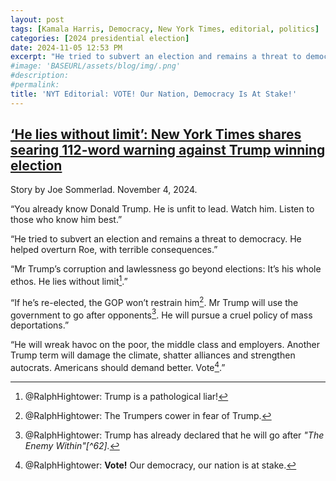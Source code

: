 ```yaml
---
layout: post
tags: [Kamala Harris, Democracy, New York Times, editorial, politics]
categories: [2024 presidential election]
date: 2024-11-05 12:53 PM
excerpt: "He tried to subvert an election and remains a threat to democracy. He helped overturn Roe, with terrible consequences.” Mr Trump’s corruption and lawlessness go beyond elections: It’s his whole ethos. He lies without limit."
#image: 'BASEURL/assets/blog/img/.png'
#description:
#permalink:
title: 'NYT Editorial: VOTE! Our Nation, Democracy Is At Stake!'
---
```



## [‘He lies without limit’: New York Times shares searing 112-word warning against Trump winning election](https://www.independent.co.uk/news/world/americas/us-politics/trump-new-york-times-editorial-board-election-b2640907.html)

Story by Joe Sommerlad. November 4, 2024.

“You already know Donald Trump. He is unfit to lead. Watch him. Listen to those who know him best.”

“He tried to subvert an election and remains a threat to democracy. He helped overturn Roe, with terrible consequences.”

“Mr Trump’s corruption and lawlessness go beyond elections: It’s his whole ethos. He lies without limit[^31].”

[^31]: @RalphHightower: Trump is a pathological liar!

“If he’s re-elected, the GOP won’t restrain him[^41]. Mr Trump will use the government to go after opponents[^42]. He will pursue a cruel policy of mass deportations.”

[^41]: @RalphHightower: The Trumpers[^61] cower in fear of Trump.

[^42]: @RalphHightower: Trump has already declared that he will go after *"The Enemy Within"[^62].*

[^61]: @RalphHightower: It used to be called the Republican Party, but it died in 2016, when they chose an unqualified, unfit person as their candidate. It is now the Trump Party, and they are paying his legal bills.

[^61]: @RalphHightower: [I Am The Enemy Within – @RalphHightower / Ralph Hightower/Blog](https://ralphhightower.github.io//blog/2024%20presidential%20election/2024/10/26/IAmTheEnemyWithin.html)

“He will wreak havoc on the poor, the middle class and employers. Another Trump term will damage the climate, shatter alliances and strengthen autocrats. Americans should demand better. Vote[^51].”

[^51]: @RalphHightower: **Vote!** Our democracy, our nation is at stake.


